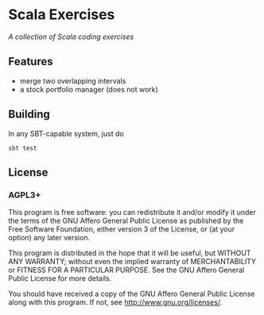 # Scala Exercises
_A collection of Scala coding exercises_

## Features
- merge two overlapping intervals
- a stock portfolio manager (does not work)

## Building

In any SBT-capable system, just do

```
sbt test
```

## License
### AGPL3+
This program is free software: you can redistribute it and/or modify it under the terms of the GNU Affero General Public License as published by the Free Software Foundation, either version 3 of the License, or (at your option) any later version.

This program is distributed in the hope that it will be useful, but WITHOUT ANY WARRANTY; without even the implied warranty of MERCHANTABILITY or FITNESS FOR A PARTICULAR PURPOSE. See the GNU Affero General Public License for more details.

You should have received a copy of the GNU Affero General Public License along with this program.  If not, see <http://www.gnu.org/licenses/>.
